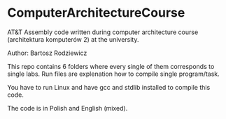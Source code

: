 # ComputerArchitectureCourse
AT&T Assembly code written during computer architecture course (architektura komputerów 2) at the university.

Author: Bartosz Rodziewicz

This repo contains 6 folders where every single of them corresponds to single labs.
Run files are explenation how to compile single program/task.

You have to run Linux and have gcc and stdlib installed to compile this code.

The code is in Polish and English (mixed).
